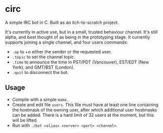 # circ

A simple IRC bot in C. Built as an itch-to-scratch project.

It's currently in active use, but in a small, trusted behaviour channel. It's still alpha, and best thought of as being in the prototyping stage. It currently supports joining a single channel, and four users commands:

* `.op` to +o either the sender or the requested user.
* `.topic` to set the channel topic.
* `.time` to announce the time in PST/PDT (Vancouver), EST/EDT (New York), and GMT/BST (London).
* `.quit` to disconnect the bot.

## Usage
* Compile with a simple `make`.
* Create and edit file `users`. This file must have at least one line containing the hostmask of the owning user, after which additional user hostmasks can be added. There is a hard limit of 32 users at the moment, but this will be lifted.
* Run with `./bot <alias> <server> <port> <channel>`.
